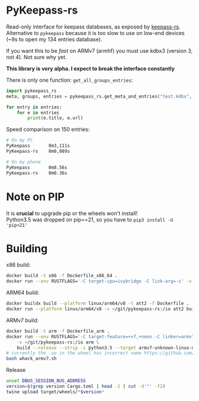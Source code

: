 # PyKeepass-rs

Read-only interface for keepass databases, as exposed by [keepass-rs](https://github.com/sseemayer/keepass-rs).
Alternative to `pykeepass` because it is too slow to use on low-end devices (~9s to open my 134 entries database).

If you want this to be _fast_ on ARMv7 (armhf) you must use kdbx3 (version 3, not 4). Not sure why yet.

**This library is very alpha. I expect to break the interface constantly**


There is only one function: `get_all_groups_entries`:
```python
import pykeepass_rs
meta, groups, entries = pykeepass_rs.get_meta_and_entries("test.kdbx", password="somePassw0rd", keyfile=None)

for entry in entries:
    for e in entries
        print(e.title, e.url)
```

Speed comparison on 150 entries:
```bash
# On my PC
PyKeepass       0m3,111s
PyKeepass-rs    0m0,089s

# On my phone
PyKeepass       0m8.56s
PyKeepass-rs    0m0.36s
```

# Note on PIP

It is **crucial** to upgrade pip or the wheels won't install!  
Python3.5 was dropped on pip==21, so you have to `pip3 install -U 'pip<21'`

# Building

x86 build:

```bash
docker build -t x86 -f Dockerfile_x86_64 .
docker run --env RUSTFLAGS='-C target-cpu=ivybridge -C link-arg=-s' -v ~/git/pykeepass-rs:/io x86 build --release --strip -i python3.5 --target x86_64-unknown-linux-musl
```

ARM64 build:

```bash
docker buildx build --platform linux/arm64/v8 -t att2 -f Dockerfile .
docker run --platform linux/arm64/v8 -v ~/git/pykeepass-rs:/io att2 build --release --strip -i python3.5
```

ARMv7 build:

```bash
docker build -t arm -f Dockerfile_arm .
docker run --env RUSTFLAGS='-C target-feature=+v7,+neon -C linker=armv7-unknown-linux-gnueabihf-gcc -C link-arg=-s' \
	-v ~/git/pykeepass-rs:/io arm \
	build --release --strip -i python3.5 --target armv7-unknown-linux-musleabihf
# currently the .so in the wheel has incorrect name https://github.com/PyO3/maturin/issues/620
bash whack_armv7.sh
```


Release
```bash
unset DBUS_SESSION_BUS_ADDRESS
version=$(grep version Cargo.toml | head -1 | cut -d'"' -f2)
twine upload target/wheels/*$version*
```
